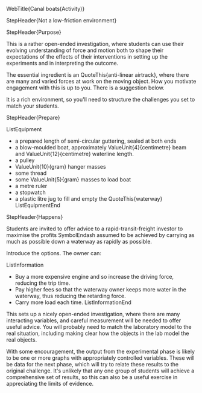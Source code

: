 WebTitle{Canal boats(Activity)}

StepHeader{Not a low-friction environment}

StepHeader{Purpose}

This is a rather open-ended investigation, where students can use their evolving understanding of force and motion both to shape their expectations of the effects of their interventions in setting up the experiments and in interpreting the outcome.

The essential ingredient is an QuoteThis{anti-linear airtrack}, where there are many and varied forces at work on the moving object. How you motivate engagement with this is up to you. There is a suggestion below.

It is a rich environment, so you'll need to structure the challenges you set to match your students.

StepHeader{Prepare}

ListEquipment
- a prepared length of semi-circular guttering, sealed at both ends
- a blow-moulded boat, approximately  ValueUnit{4}{centimetre} beam and  ValueUnit{12}{centimetre} waterline length.
- a pulley
- ValueUnit{10}{gram} hanger masses
- some thread
- some ValueUnit{5}{gram} masses to load boat
- a metre ruler
- a stopwatch
- a plastic litre jug to fill and empty the QuoteThis{waterway}
ListEquipmentEnd

StepHeader{Happens}

Students are invited to offer advice to a rapid-transit-freight investor to maximise the profits SymbolEndash assumed to be achieved by carrying as much as possible down a waterway as rapidly as possible.

Introduce the options. The owner can:

ListInformation
- Buy a more expensive engine and so increase the driving force, reducing the trip time.
- Pay higher fees so that the waterway owner keeps more water in the waterway, thus reducing the retarding force.
- Carry more load each time.
ListInformationEnd

This sets up a nicely open-ended investigation, where there are many interacting variables, and careful measurement will be needed to offer useful advice. You will probably need to match the laboratory model to the real situation, including making clear how the objects in the lab model the real objects.

With some encouragement, the output from the experimental phase is likely to be one or more graphs with appropriately controlled variables. These will be data for the next phase, which will try to relate these results to the original challenge. It's unlikely that any one group of students will achieve a comprehensive set of results, so this can also be a useful exercise in appreciating the limits of evidence. 

